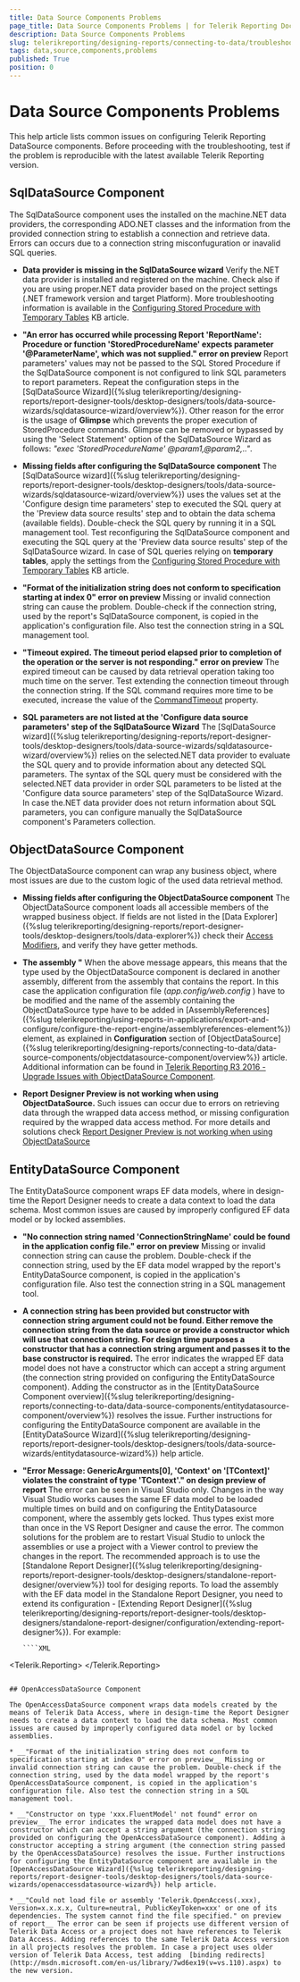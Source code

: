```yaml
---
title: Data Source Components Problems
page_title: Data Source Components Problems | for Telerik Reporting Documentation
description: Data Source Components Problems
slug: telerikreporting/designing-reports/connecting-to-data/troubleshooting/data-source-components-problems
tags: data,source,components,problems
published: True
position: 0
---
```


# Data Source Components Problems

This help article lists common issues on configuring Telerik Reporting DataSource components. Before proceeding with the troubleshooting, test if the problem is reproducible with the latest         available Telerik Reporting version.       

## SqlDataSource Component

The SqlDataSource component uses the installed on the machine.NET data providers, the corresponding ADO.NET classes and the information from the provided connection string to establish a connection and retrieve data. Errors can occurs due to a connection string misconfuguration or inavalid SQL queries.         

* __Data provider is missing in the SqlDataSource wizard__ Verify the.NET data provider is installed and registered on the machine. Check also if you are using proper.NET data provider               based on the project settings (.NET framework version and target Platform). More troubleshooting information is available in the [Configuring Stored Procedure with Temporary Tables](../../../knowledge-base/use-temporary-tables-in-stored-procedure) KB article.             

* __"An error has occurred while processing Report 'ReportName': Procedure or function 'StoredProcedureName' expects parameter '@ParameterName', which was not supplied." error on preview__ Report parameters' values may not be passed to the SQL Stored Procedure if the SqlDataSource component is not configured to link SQL parameters to report parameters. Repeat the configuration steps in the [SqlDataSource Wizard]({%slug telerikreporting/designing-reports/report-designer-tools/desktop-designers/tools/data-source-wizards/sqldatasource-wizard/overview%}). Other reason for the error is the usage of __Glimpse__  which prevents the proper execution of StoredProcedure commands. Glimpse can be removed or bypassed by using the 'Select Statement' option of the SqlDataSource Wizard as follows: *"exec 'StoredProcedureName' @param1,@param2,.."*.             

* __Missing fields after configuring the SqlDataSource component__ The [SqlDataSource wizard]({%slug telerikreporting/designing-reports/report-designer-tools/desktop-designers/tools/data-source-wizards/sqldatasource-wizard/overview%}) uses the values set at the 'Configure design time parameters' step to executed the SQL query at the 'Preview data source results' step and to obtain the data schema (available fields). Double-check the SQL query by running it in a SQL management tool. Test reconfiguring the SqlDataSource component and executing the SQL query at the 'Preview data source results' step of the SqlDataSource wizard. In case of SQL queries relying on __temporary tables__, apply the settings from the [Configuring Stored Procedure with Temporary Tables](../../../knowledge-base/use-temporary-tables-in-stored-procedure) KB article.             

* __"Format of the initialization string does not conform to specification starting at index 0" error on preview__ Missing or invalid connection string can cause the problem. Double-check if the connection string, used by the report's SqlDataSource component, is copied in the application's configuration file. Also test the connection string in a SQL management tool.             

* __"Timeout expired. The timeout period elapsed prior to completion of the operation or the server is not responding." error on preview__ The expired timeout can be caused by data retrieval operation taking too much time on the server. Test extending the connection timeout through the connection string. If the SQL command requires more time to be executed, increase the value of the [CommandTimeout](/reporting/api/Telerik.Reporting.SqlDataSource#Telerik_Reporting_SqlDataSource_CommandTimeout) property.             

* __SQL parameters are not listed at the 'Configure data source parameters' step of the SqlDataSource Wizard__ The [SqlDataSource wizard]({%slug telerikreporting/designing-reports/report-designer-tools/desktop-designers/tools/data-source-wizards/sqldatasource-wizard/overview%}) relies on the selected.NET data provider to evaluate the SQL query and to provide information about any detected SQL parameters. The syntax of the SQL query must be considered with the selected.NET data provider in order SQL parameters to be listed at the 'Configure data source parameters' step of the SqlDataSource Wizard. In case the.NET data provider does not return information about SQL parameters, you can configure manually the SqlDataSource component's Parameters collection.             

## ObjectDataSource Component

The ObjectDataSource component can wrap any business object, where most issues are due to the custom logic of the used data retrieval method.         

* __Missing fields after configuring the ObjectDataSource component__ The ObjectDataSource component loads all accessible members of the wrapped business object. If fields are not listed in the [Data Explorer]({%slug telerikreporting/designing-reports/report-designer-tools/desktop-designers/tools/data-explorer%}) check their [Access Modifiers](https://msdn.microsoft.com/en-us/library/ms173121.aspx), and verify they have getter methods.             

* __The assembly "__ When the above message appears, this means that the type used by the ObjectDataSource component is declared in another assembly, different from the assembly that contains the report. In this case the application configuration file (*app.config/web.config* ) have to be modified and the name of the assembly containing the ObjectDataSource type have to be added in [AssemblyReferences]({%slug telerikreporting/using-reports-in-applications/export-and-configure/configure-the-report-engine/assemblyreferences-element%}) element, as explained in __Configuration__  section of [ObjectDataSource]({%slug telerikreporting/designing-reports/connecting-to-data/data-source-components/objectdatasource-component/overview%}) article. Additional information can be found in  [Telerik Reporting R3 2016 - Upgrade Issues with ObjectDataSource Component](../../../knowledge-base/telerik-reporting-r3-2016---upgrade-issues-with-objectdatasource-component).             

* __Report Designer Preview is not working when using ObjectDataSource.__ Such issues can occur due to errors on retrieving data through the wrapped data access method, or missing configuration required by the wrapped data access method. For more details and solutions check  [Report Designer Preview is not working when using ObjectDataSource](../../../knowledge-base/visual-studio-preview-is-not-working-when-using-objectdatasource) 

## EntityDataSource Component

The EntityDataSource component wraps EF data models, where in design-time the Report Designer needs to create a data context to load the data schema. Most common issues are caused by improperly configured EF data model or by locked assemblies.         

* __"No connection string named 'ConnectionStringName' could be found in the application config file." error on preview__ Missing or invalid connection string can cause the problem. Double-check if the connection string, used by the EF data model wrapped by the report's EntityDataSource component, is copied in the application's configuration file. Also test the connection string in a SQL management tool.             

* __A connection string has been provided but constructor with connection string argument could not be found. Either remove the connection string from the data source or provide a constructor which will use that connection string. For design time purposes a constructor that has a connection string argument and passes it to the base constructor is required.__ The error indicates the wrapped EF data model does not have a constructor which can accept a string argument (the connection string provided on configuring the EntityDataSource component). Adding the constructor as in the               [EntityDataSource Component overview]({%slug telerikreporting/designing-reports/connecting-to-data/data-source-components/entitydatasource-component/overview%}) resolves the issue.               Further instructions for configuring the EntityDataSource component are available in the [EntityDataSource Wizard]({%slug telerikreporting/designing-reports/report-designer-tools/desktop-designers/tools/data-source-wizards/entitydatasource-wizard%}) help article.             

* __"Error Message: GenericArguments[0], 'Context' on '[TContext]' violates the constraint of type 'TContext'." on design preview of report__ The error can be seen in Visual Studio only. Changes in the way Visual Studio works causes the same EF data model to be loaded multiple times on build and on configuring the EntityDatasource component, where the assembly gets locked. Thus types exist more than once in the VS Report Designer and cause the error. The common solutions for the problem are to restart Visual Studio to unlock the assemblies or use a project with a Viewer control to preview the changes in the report. The recommended approach is to use the [Standalone Report Designer]({%slug telerikreporting/designing-reports/report-designer-tools/desktop-designers/standalone-report-designer/overview%}) tool for desiging reports. To load the assembly with the EF data model in the Standalone Report Designer, you need to extend its configuration - [Extending Report Designer]({%slug telerikreporting/designing-reports/report-designer-tools/desktop-designers/standalone-report-designer/configuration/extending-report-designer%}). For example:  
	
      ````XML
<Telerik.Reporting>
   <AssemblyReferences>
       <add name="MyEFModelCustomAssembly" version="1.0.0.0" culture="neutral" publicKeyToken="null" />
       <add name="EntityFramework" version="6.0.0.0" culture="neutral" publicKeyToken="..." />
       <add name="EntityFramework.SqlServer" version="6.0.0.0" culture="neutral" publicKeyToken="..." />
   </AssemblyReferences>
</Telerik.Reporting>
````

## OpenAccessDataSource Component

The OpenAccessDataSource component wraps data models created by the means of Telerik Data Access, where in design-time the Report Designer needs to create a data context to load the data schema. Most common issues are caused by improperly configured data model or by locked assemblies.         

* __"Format of the initialization string does not conform to specification starting at index 0" error on preview__ Missing or invalid connection string can cause the problem. Double-check if the connection string, used by the data model wrapped by the report's OpenAccessDataSource component, is copied in the application's configuration file. Also test the connection string in a SQL management tool.             

* __"Constructor on type 'xxx.FluentModel' not found" error on preview__ The error indicates the wrapped data model does not have a constructor which can accept a string argument (the connection string provided on configuring the OpenAccessDataSource component). Adding a constructor accepting a string argument (the connection string passed by the OpenAccessDataSource) resolves the issue. Further instructions for configuring the EntityDataSource component are available in the [OpenAccessDataSource Wizard]({%slug telerikreporting/designing-reports/report-designer-tools/desktop-designers/tools/data-source-wizards/openaccessdatasource-wizard%}) help article.             

* __"Could not load file or assembly 'Telerik.OpenAccess(.xxx), Version=x.x.x.x, Culture=neutral, PublicKeyToken=xxx' or one of its dependencies. The system cannot find the file specified." on preview of report__ The error can be seen if projects use different version of Telerik Data Access or a project does not have references to Telerik Data Access. Adding references to the same Telerik Data Access version in all projects resolves the problem. In case a project uses older version of Telerik Data Access, test adding  [binding redirects](http://msdn.microsoft.com/en-us/library/7wd6ex19(v=vs.110).aspx) to the new version.             
